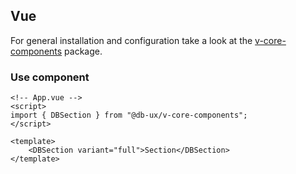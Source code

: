 ## Vue

For general installation and configuration take a look at the [v-core-components](https://www.npmjs.com/package/@db-ux/v-core-components) package.

### Use component

```vue App.vue
<!-- App.vue -->
<script>
import { DBSection } from "@db-ux/v-core-components";
</script>

<template>
	<DBSection variant="full">Section</DBSection>
</template>
```

